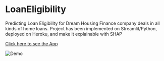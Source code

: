 # LoanEligibility
Predicting Loan Eligibility for Dream Housing Finance company deals in all kinds of home loans.
Project has been implemented on Streamlit/Python, deployed on Heroku, and make it explainable with SHAP

[Click here to see the App](https://eligibilityapp.herokuapp.com/)

![Demo](https://github.com/saulventura/Stock-Market-App/blob/master/demo.gif)

